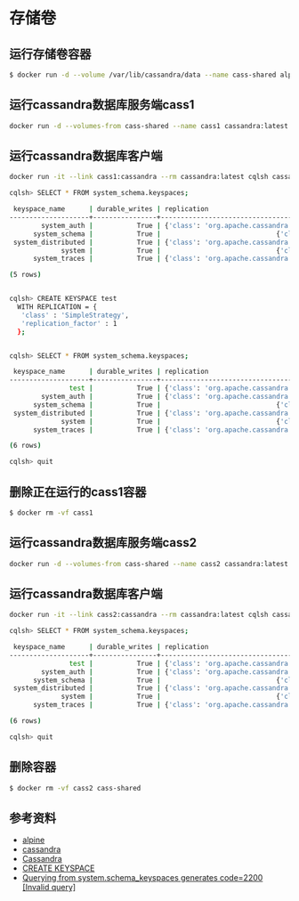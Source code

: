 # 存储卷

## 运行存储卷容器
```bash
$ docker run -d --volume /var/lib/cassandra/data --name cass-shared alpine echo Data Container
```

## 运行cassandra数据库服务端cass1
```bash
docker run -d --volumes-from cass-shared --name cass1 cassandra:latest
```

## 运行cassandra数据库客户端
```bash
docker run -it --link cass1:cassandra --rm cassandra:latest cqlsh cassandra
```

```bash
cqlsh> SELECT * FROM system_schema.keyspaces;

 keyspace_name      | durable_writes | replication
--------------------+----------------+-------------------------------------------------------------------------------------
        system_auth |           True | {'class': 'org.apache.cassandra.locator.SimpleStrategy', 'replication_factor': '1'}
      system_schema |           True |                             {'class': 'org.apache.cassandra.locator.LocalStrategy'}
 system_distributed |           True | {'class': 'org.apache.cassandra.locator.SimpleStrategy', 'replication_factor': '3'}
             system |           True |                             {'class': 'org.apache.cassandra.locator.LocalStrategy'}
      system_traces |           True | {'class': 'org.apache.cassandra.locator.SimpleStrategy', 'replication_factor': '2'}

(5 rows)


cqlsh> CREATE KEYSPACE test
  WITH REPLICATION = { 
   'class' : 'SimpleStrategy', 
   'replication_factor' : 1 
  };


cqlsh> SELECT * FROM system_schema.keyspaces;

 keyspace_name      | durable_writes | replication
--------------------+----------------+-------------------------------------------------------------------------------------
               test |           True | {'class': 'org.apache.cassandra.locator.SimpleStrategy', 'replication_factor': '1'}
        system_auth |           True | {'class': 'org.apache.cassandra.locator.SimpleStrategy', 'replication_factor': '1'}
      system_schema |           True |                             {'class': 'org.apache.cassandra.locator.LocalStrategy'}
 system_distributed |           True | {'class': 'org.apache.cassandra.locator.SimpleStrategy', 'replication_factor': '3'}
             system |           True |                             {'class': 'org.apache.cassandra.locator.LocalStrategy'}
      system_traces |           True | {'class': 'org.apache.cassandra.locator.SimpleStrategy', 'replication_factor': '2'}

(6 rows)

cqlsh> quit
```

## 删除正在运行的cass1容器
```bash
$ docker rm -vf cass1
```

## 运行cassandra数据库服务端cass2
```bash
docker run -d --volumes-from cass-shared --name cass2 cassandra:latest
```

## 运行cassandra数据库客户端
```bash
docker run -it --link cass2:cassandra --rm cassandra:latest cqlsh cassandra
```

```bash
cqlsh> SELECT * FROM system_schema.keyspaces;

 keyspace_name      | durable_writes | replication
--------------------+----------------+-------------------------------------------------------------------------------------
               test |           True | {'class': 'org.apache.cassandra.locator.SimpleStrategy', 'replication_factor': '1'}
        system_auth |           True | {'class': 'org.apache.cassandra.locator.SimpleStrategy', 'replication_factor': '1'}
      system_schema |           True |                             {'class': 'org.apache.cassandra.locator.LocalStrategy'}
 system_distributed |           True | {'class': 'org.apache.cassandra.locator.SimpleStrategy', 'replication_factor': '3'}
             system |           True |                             {'class': 'org.apache.cassandra.locator.LocalStrategy'}
      system_traces |           True | {'class': 'org.apache.cassandra.locator.SimpleStrategy', 'replication_factor': '2'}

(6 rows)

cqlsh> quit
```

## 删除容器
```bash
$ docker rm -vf cass2 cass-shared
```

## 参考资料
* [alpine](https://hub.docker.com/_/alpine/)
* [cassandra](https://hub.docker.com/_/cassandra/)
* [Cassandra](https://cassandra.apache.org)
* [CREATE KEYSPACE](https://docs.datastax.com/en/cql/3.3/cql/cql_reference/cqlCreateKeyspace.html)
* [Querying from system.schema_keyspaces generates code=2200 [Invalid query]](https://dba.stackexchange.com/questions/149977/querying-from-system-schema-keyspaces-generates-code-2200-invalid-query)